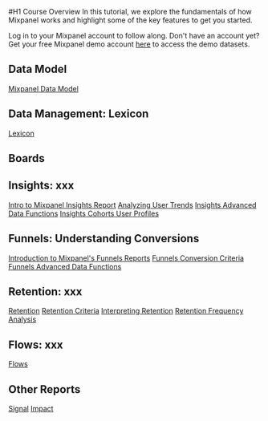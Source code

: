 #H1 Course Overview
In this tutorial, we explore the fundamentals of how Mixpanel works and highlight some of the key features to get you started. 

Log in to your Mixpanel account to follow along. Don't have an account yet? Get your free Mixpanel demo account [here](https://mixpanel.com/project/3/view/79/app/boards) to access the demo datasets.

## Data Model
[Mixpanel Data Model](https://www.loom.com/share/fc9390690f1e4d84ab926dcf54914118) 

## Data Management: Lexicon
[Lexicon](https://www.loom.com/share/29d018c3ad894d1fb9b7be08bc3ee06a)

## Boards

## Insights: xxx
[Intro to Mixpanel Insights Report](https://www.loom.com/share/c223230fd46d432880f6bcf804b07cac)
[Analyzing User Trends](https://www.loom.com/share/4d49fe9a64e24fb2b6cac44f86839fd2)
[Insights Advanced Data Functions](https://www.loom.com/share/22d760d014234a1eb566f68dda79c58f)
[Insights Cohorts User Profiles](https://www.loom.com/share/dc5e909f2d7f427ca962e493e87894ad)

## Funnels: Understanding Conversions
[Introduction to Mixpanel's Funnels Reports](https://www.loom.com/share/085c4a16c3f74abf92db185ae55aaf6c)
[Funnels Conversion Criteria](https://www.loom.com/share/56c79ac257f343d98bd9eef1f7271299)
[Funnels Advanced Data Functions](https://www.loom.com/share/1c5da3ec08cd4aa090b90359cbcd8a34)

## Retention: xxx
[Retention](https://www.loom.com/share/15457e2f5d2a4d0983b535931582cd17)
[Retention Criteria](https://www.loom.com/share/565ed521880d4d7e9f68c821645b99cc)
[Interpreting Retention](https://www.loom.com/share/c5c83d9dd0c24d5a8ab9596c8d592e95)
[Retention Frequency Analysis](https://www.loom.com/share/f70e5ef9f6c0439ab558a5181d89bb51)

## Flows: xxx

[Flows](https://www.loom.com/share/2dc0c322fd2d4000a4507a1a9c8d6fa7)

## Other Reports
[Signal](https://www.loom.com/share/53f01027582b4b8f891a0da0bb6a05b3)
[Impact](https://www.loom.com/share/d5e7875bbcfd46908898905a096da8e7)


